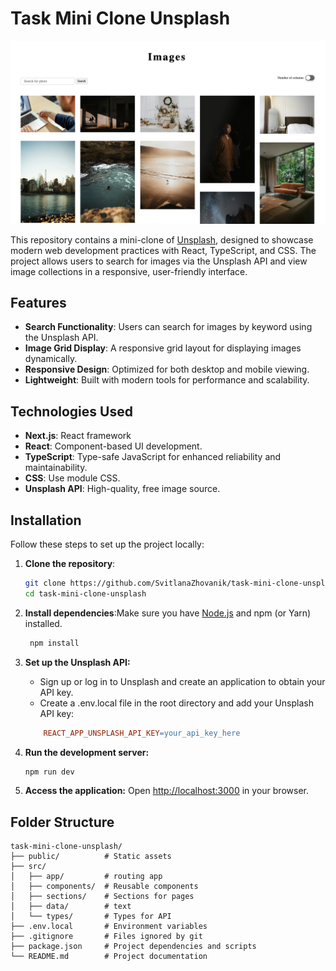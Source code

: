 # Task Mini Clone Unsplash

![Project Screenshot](./public/ogp.jpg 'Project Screenshot')

This repository contains a mini-clone of [Unsplash](https://unsplash.com/), designed to showcase modern web development practices with React, TypeScript, and CSS. The project allows users to search for images via the Unsplash API and view image collections in a responsive, user-friendly interface.

## Features

- **Search Functionality**: Users can search for images by keyword using the Unsplash API.
- **Image Grid Display**: A responsive grid layout for displaying images dynamically.
- **Responsive Design**: Optimized for both desktop and mobile viewing.
- **Lightweight**: Built with modern tools for performance and scalability.

## Technologies Used
- **Next.js**: React framework
- **React**: Component-based UI development.
- **TypeScript**: Type-safe JavaScript for enhanced reliability and maintainability.
- **CSS**: Use module CSS.
- **Unsplash API**: High-quality, free image source.

## Installation

Follow these steps to set up the project locally:

1. **Clone the repository**:
   ```bash
   git clone https://github.com/SvitlanaZhovanik/task-mini-clone-unsplash.git
   cd task-mini-clone-unsplash
   ```
2. **Install dependencies**:Make sure you have [Node.js](https://nodejs.org/en) and npm (or Yarn) installed.
   ```bash
    npm install
   ```
3. **Set up the Unsplash API:**

   - Sign up or log in to Unsplash and create an application to obtain your API key.
   - Create a .env.local file in the root directory and add your Unsplash API key:

   ```makefile
       REACT_APP_UNSPLASH_API_KEY=your_api_key_here
   ```

4. **Run the development server:**
   ```bash
   npm run dev
   ```
5. **Access the application:** Open [http://localhost:3000](http://localhost:3000) in your browser.

## Folder Structure

```
task-mini-clone-unsplash/
├── public/          # Static assets
├── src/
│   ├── app/         # routing app
│   ├── components/  # Reusable components
│   ├── sections/    # Sections for pages
│   ├── data/        # text
│   └── types/       # Types for API
├── .env.local       # Environment variables
├── .gitignore       # Files ignored by git
├── package.json     # Project dependencies and scripts
└── README.md        # Project documentation
```
